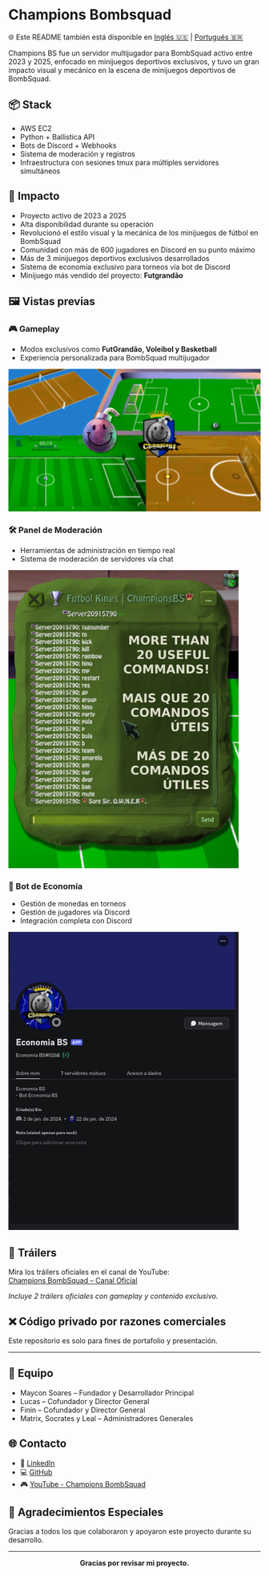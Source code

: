 # Champions Bombsquad

🌐 Este README también está disponible en [Inglés 🇺🇸](./README.md) | [Portugués 🇧🇷](./README.pt-br.md)

Champions BS fue un servidor multijugador para BombSquad activo entre 2023 y 2025, enfocado en minijuegos deportivos exclusivos, y tuvo un gran impacto visual y mecánico en la escena de minijuegos deportivos de BombSquad.

## 📦 Stack
- AWS EC2  
- Python + Ballistica API  
- Bots de Discord + Webhooks  
- Sistema de moderación y registros  
- Infraestructura con sesiones tmux para múltiples servidores simultáneos  

## 🧠 Impacto
- Proyecto activo de 2023 a 2025  
- Alta disponibilidad durante su operación  
- Revolucionó el estilo visual y la mecánica de los minijuegos de fútbol en BombSquad  
- Comunidad con más de 600 jugadores en Discord en su punto máximo  
- Más de 3 minijuegos deportivos exclusivos desarrollados  
- Sistema de economía exclusivo para torneos vía bot de Discord  
- Minijuego más vendido del proyecto: **Futgrandão**  

## 🖼️ Vistas previas

### 🎮 Gameplay
- Modos exclusivos como **FutGrandão, Voleibol y Basketball**  
- Experiencia personalizada para BombSquad multijugador

![gameplay](assets/gameplay.jpg)

### 🛠️ Panel de Moderación
- Herramientas de administración en tiempo real  
- Sistema de moderación de servidores vía chat

![chat-admin](assets/chat-admin.jpg)

### 🤖 Bot de Economía
- Gestión de monedas en torneos  
- Gestión de jugadores vía Discord  
- Integración completa con Discord

![discord-bot](assets/discord-bot.jpg)

## 🎥 Tráilers

Mira los tráilers oficiales en el canal de YouTube:  
[Champions BombSquad – Canal Oficial](https://www.youtube.com/@ChampionsBombSquad)

*Incluye 2 tráilers oficiales con gameplay y contenido exclusivo.*

## ❌ Código privado por razones comerciales  
Este repositorio es solo para fines de portafolio y presentación.

---

## 👥 Equipo

- Maycon Soares – Fundador y Desarrollador Principal  
- Lucas – Cofundador y Director General  
- Finin – Cofundador y Director General  
- Matrix, Socrates y Leal – Administradores Generales  

## 🌐 Contacto
- 🧠 [LinkedIn](https://linkedin.com/in/devmaycon/)  
- 💻 [GitHub](https://github.com/devmaycon/)  
- 🎮 [YouTube - Champions BombSquad](https://www.youtube.com/@ChampionsBombSquad)

## 🤝 Agradecimientos Especiales
Gracias a todos los que colaboraron y apoyaron este proyecto durante su desarrollo.

---

<p align=center><b>Gracias por revisar mi proyecto.</b></p>
